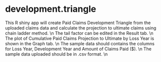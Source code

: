 # development.triangle
This R shiny app will create Paid Claims Development Triangle from the uploaded claims data and calculate the projection to ultimate claims using chain ladder method. \n
The tail factor can be edited in the Result tab. \n
The plot of Cumulative Paid Claims Projection to Ultimate by Loss Year is shown in the Graph tab. \n 
The sample data should contains the columns for Loss Year, Development Year and Amount of Claims Paid ($). \n
The sample data uploaded should be in .csv format. \n

